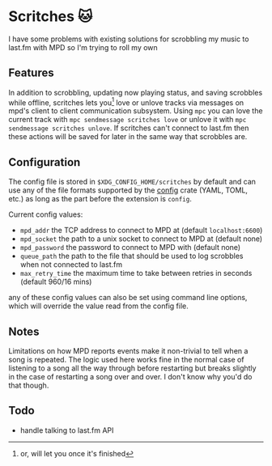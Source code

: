 # Scritches 🐱

I have some problems with existing solutions for scrobbling my music to last.fm
with MPD so I'm trying to roll my own

## Features

In addition to scrobbling, updating now playing status, and saving scrobbles
while offline, scritches lets you[^1] love or unlove tracks via messages on mpd's
client to client communication subsystem. Using `mpc` you can love the
current track with `mpc sendmessage scritches love` or unlove it with `mpc
sendmessage scritches unlove`. If scritches can't connect to last.fm then
these actions will be saved for later in the same way that scrobbles are.

[^1]: or, will let you once it's finished

## Configuration

The config file is stored in `$XDG_CONFIG_HOME/scritches` by default and can use
any of the file formats supported by the
[config](https://crates.io/crates/config) crate (YAML, TOML, etc.) as long as
the part before the extension is `config`.

Current config values:
- `mpd_addr` the TCP address to connect to MPD at (default `localhost:6600`)
- `mpd_socket` the path to a unix socket to connect to MPD at (default none)
- `mpd_password` the password to connect to MPD with (default none)
- `queue_path` the path to the file that should be used to log scrobbles when
  not connected to last.fm
- `max_retry_time` the maximum time to take between retries in seconds (default
  960/16 mins)

any of these config values can also be set using command line options, which
will override the value read from the config file.

## Notes

Limitations on how MPD reports events make it non-trivial to tell when a song is
repeated. The logic used here works fine in the normal case of listening to a
song all the way through before restarting but breaks slightly in the case of
restarting a song over and over. I don't know why you'd do that though.

## Todo

- handle talking to last.fm API
